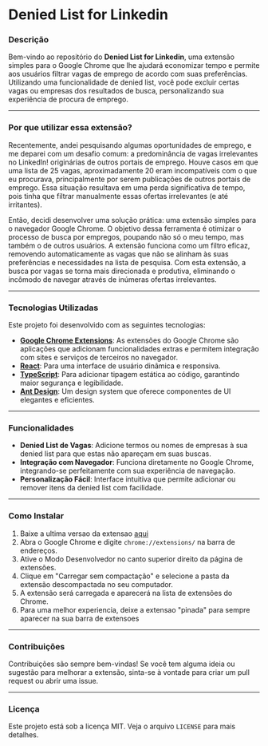 # Denied List for Linkedin

### Descrição

Bem-vindo ao repositório do **Denied List for Linkedin**, uma extensão simples para o Google Chrome que lhe ajudará economizar tempo e permite aos usuários filtrar vagas de emprego de acordo com suas preferências. Utilizando uma funcionalidade de denied list, você pode excluir certas vagas ou empresas dos resultados de busca, personalizando sua experiência de procura de emprego.

---

### Por que utilizar essa extensão?

Recentemente, andei pesquisando algumas oportunidades de emprego, e me deparei com um desafio comum: a predominância de vagas irrelevantes no LinkedIn! originárias de outros portais de emprego. Houve casos em que uma lista de 25 vagas, aproximadamente 20 eram incompatíveis com o que eu procurava, principalmente por serem publicações de outros portais de emprego. Essa situação resultava em uma perda significativa de tempo, pois tinha que filtrar manualmente essas ofertas irrelevantes (e até irritantes).

Então, decidi desenvolver uma solução prática: uma extensão simples para o navegador Google Chrome. O objetivo dessa ferramenta é otimizar o processo de busca por empregos, poupando não só o meu tempo, mas também o de outros usuários. A extensão funciona como um filtro eficaz, removendo automaticamente as vagas que não se alinham às suas preferências e necessidades na lista de pesquisa. Com esta extensão, a busca por vagas se torna mais direcionada e produtiva, eliminando o incômodo de navegar através de inúmeras ofertas irrelevantes.

---

### Tecnologias Utilizadas

Este projeto foi desenvolvido com as seguintes tecnologias:

- [**Google Chrome Extensions**](https://developer.chrome.com/docs/extensions/mv3/): As extensões do Google Chrome são aplicações que adicionam funcionalidades extras e permitem integração com sites e serviços de terceiros no navegador.
- [**React**](https://react.dev/): Para uma interface de usuário dinâmica e responsiva.
- [**TypeScript**](https://www.typescriptlang.org/): Para adicionar tipagem estática ao código, garantindo maior segurança e legibilidade.
- [**Ant Design**](https://ant.design/): Um design system que oferece componentes de UI elegantes e eficientes.

---

### Funcionalidades

- **Denied List de Vagas**: Adicione termos ou nomes de empresas à sua denied list para que estas não apareçam em suas buscas.
- **Integração com Navegador**: Funciona diretamente no Google Chrome, integrando-se perfeitamente com sua experiência de navegação.
- **Personalização Fácil**: Interface intuitiva que permite adicionar ou remover itens da denied list com facilidade.

---

### Como Instalar

1. Baixe a ultima versao da extensao [aqui](https://github.com/yuripinheirot/denied-list-for-linkedin/releases)
2. Abra o Google Chrome e digite `chrome://extensions/` na barra de endereços.
3. Ative o Modo Desenvolvedor no canto superior direito da página de extensões.
4. Clique em "Carregar sem compactação" e selecione a pasta da extensão descompactada no seu computador.
5. A extensão será carregada e aparecerá na lista de extensões do Chrome.
6. Para uma melhor experiencia, deixe a extensao "pinada" para sempre aparecer na sua barra de extensoes

---

### Contribuições

Contribuições são sempre bem-vindas! Se você tem alguma ideia ou sugestão para melhorar a extensão, sinta-se à vontade para criar um pull request ou abrir uma issue.

---

### Licença

Este projeto está sob a licença MIT. Veja o arquivo `LICENSE` para mais detalhes.

